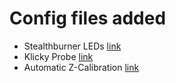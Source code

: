 # Config files added
- Stealthburner LEDs [link](https://github.com/VoronDesign/Voron-Stealthburner/tree/main/Firmware)
- Klicky Probe [link](https://github.com/jlas1/Klicky-Probe/tree/main/Klipper_macros)
- Automatic Z-Calibration [link](https://github.com/protoloft/klipper_z_calibration)
